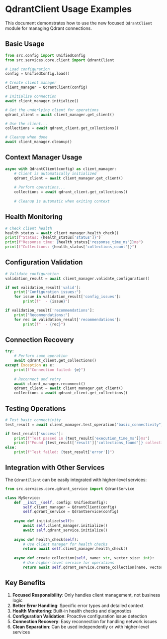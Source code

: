 # QdrantClient Usage Examples

This document demonstrates how to use the new focused `QdrantClient` module for managing Qdrant connections.

## Basic Usage

```python
from src.config import UnifiedConfig
from src.services.core.client import QdrantClient

# Load configuration
config = UnifiedConfig.load()

# Create client manager
client_manager = QdrantClient(config)

# Initialize connection
await client_manager.initialize()

# Get the underlying client for operations
qdrant_client = await client_manager.get_client()

# Use the client...
collections = await qdrant_client.get_collections()

# Cleanup when done
await client_manager.cleanup()
```

## Context Manager Usage

```python
async with QdrantClient(config) as client_manager:
    # Client is automatically initialized
    qdrant_client = await client_manager.get_client()
    
    # Perform operations...
    collections = await qdrant_client.get_collections()
    
    # Cleanup is automatic when exiting context
```

## Health Monitoring

```python
# Check client health
health_status = await client_manager.health_check()
print(f"Status: {health_status['status']}")
print(f"Response time: {health_status['response_time_ms']}ms")
print(f"Collections: {health_status['collections_count']}")
```

## Configuration Validation

```python
# Validate configuration
validation_result = await client_manager.validate_configuration()

if not validation_result['valid']:
    print("Configuration issues:")
    for issue in validation_result['config_issues']:
        print(f"  - {issue}")

if validation_result['recommendations']:
    print("Recommendations:")
    for rec in validation_result['recommendations']:
        print(f"  - {rec}")
```

## Connection Recovery

```python
try:
    # Perform some operation
    await qdrant_client.get_collections()
except Exception as e:
    print(f"Connection failed: {e}")
    
    # Reconnect and retry
    await client_manager.reconnect()
    qdrant_client = await client_manager.get_client()
    collections = await qdrant_client.get_collections()
```

## Testing Operations

```python
# Test basic connectivity
test_result = await client_manager.test_operation("basic_connectivity")

if test_result['success']:
    print(f"Test passed in {test_result['execution_time_ms']}ms")
    print(f"Found {test_result['result']['collections_found']} collections")
else:
    print(f"Test failed: {test_result['error']}")
```

## Integration with Other Services

The `QdrantClient` can be easily integrated with higher-level services:

```python
from src.services.core.qdrant_service import QdrantService

class MyService:
    def __init__(self, config: UnifiedConfig):
        self.client_manager = QdrantClient(config)
        self.qdrant_service = QdrantService(config)
    
    async def initialize(self):
        await self.client_manager.initialize()
        await self.qdrant_service.initialize()
    
    async def health_check(self):
        # Use client manager for health checks
        return await self.client_manager.health_check()
    
    async def create_collection(self, name: str, vector_size: int):
        # Use higher-level service for operations
        return await self.qdrant_service.create_collection(name, vector_size)
```

## Key Benefits

1. **Focused Responsibility**: Only handles client management, not business logic
2. **Better Error Handling**: Specific error types and detailed context
3. **Health Monitoring**: Built-in health checks and diagnostics
4. **Configuration Validation**: Proactive configuration issue detection
5. **Connection Recovery**: Easy reconnection for handling network issues
6. **Clean Separation**: Can be used independently or with higher-level services